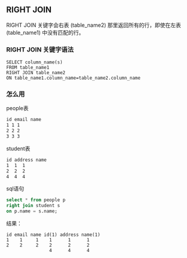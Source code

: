 ## RIGHT JOIN

RIGHT JOIN 关键字会右表 (table_name2) 那里返回所有的行，即使在左表 (table_name1) 中没有匹配的行。

### RIGHT JOIN 关键字语法

```text
SELECT column_name(s)
FROM table_name1
RIGHT JOIN table_name2 
ON table_name1.column_name=table_name2.column_name
```

### 怎么用

people表
```txt
id email name
1 1 1
2 2 2
3 3 3
```

student表
```txt
id address name
1  1  1
2  2  2
4  4  4
```

sql语句
```sql
select * from people p 
right join student s 
on p.name = s.name;
```

结果：
```text
id email name id(1) address name(1)
1    1     1    1      1      1
2    2     2    2      2      2
                4      4      4
```
